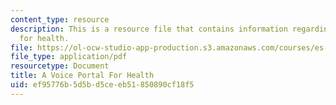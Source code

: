 ```yaml
---
content_type: resource
description: This is a resource file that contains information regarding a voice portal
  for health.
file: https://ol-ocw-studio-app-production.s3.amazonaws.com/courses/es-259-information-and-communication-technology-in-africa-spring-2006/ef95776b5d5bd5ceeb51850890cf18f5_MITES_259S06_scott_1.pdf
file_type: application/pdf
resourcetype: Document
title: A Voice Portal For Health
uid: ef95776b-5d5b-d5ce-eb51-850890cf18f5
---
```

